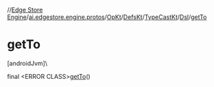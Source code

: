 //[Edge Store Engine](../../../../../../index.md)/[ai.edgestore.engine.protos](../../../../index.md)/[OpKt](../../../index.md)/[DefsKt](../../index.md)/[TypeCastKt](../index.md)/[Dsl](index.md)/[getTo](get-to.md)

# getTo

[androidJvm]\

final &lt;ERROR CLASS&gt;[getTo](get-to.md)()
